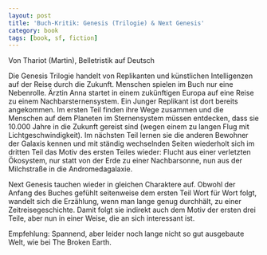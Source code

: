 ```yaml
---
layout: post
title: 'Buch-Kritik: Genesis (Trilogie) & Next Genesis'
category: book
tags: [book, sf, fiction]
---
```


Von Thariot (Martin), Belletristik auf Deutsch

Die Genesis Trilogie handelt von Replikanten und künstlichen Intelligenzen auf der Reise durch die Zukunft. Menschen spielen im Buch nur eine Nebenrolle. Ärztin Anna startet in einem zukünftigen Europa auf eine Reise zu einem Nachbarsternensystem. Ein Junger Replikant ist dort bereits angekommen. Im ersten Teil finden ihre Wege zusammen und die Menschen auf dem Planeten im Sternensystem müssen entdecken, dass sie 10.000 Jahre in die Zukunft gereist sind (wegen einem zu langen Flug mit Lichtgeschwindigkeit). Im nächsten Teil lernen sie die anderen Bewohner der Galaxis kennen und mit ständig wechselnden Seiten wiederholt sich im dritten Teil das Motiv des ersten Teiles wieder: Flucht aus einer verletzten Ökosystem, nur statt von der Erde zu einer Nachbarsonne, nun aus der Milchstraße in die Andromedagalaxie.

Next Genesis tauchen wieder in gleichen Charaktere auf. Obwohl der Anfang des Buches gefühlt seitenweise  dem ersten Teil Wort für Wort folgt, wandelt sich die Erzählung, wenn man lange genug durchhält, zu einer Zeitreisegeschichte. Damit folgt sie indirekt auch dem Motiv der ersten drei Teile, aber nun in einer Weise, die an sich interessant ist.

Empfehlung: Spannend, aber leider noch lange nicht so gut ausgebaute Welt, wie bei The Broken Earth.

